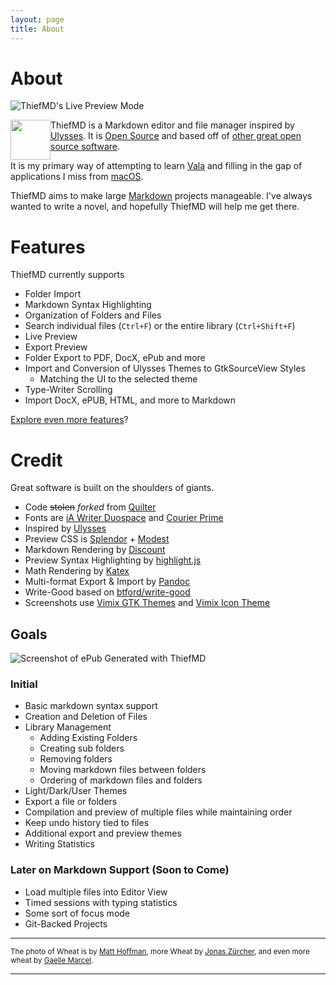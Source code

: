 ```yaml
---
layout: page
title: About
---
```


# About

<div class="responsive-right hoffman"><img src="/images/preview.png" alt="ThiefMD's Live Preview Mode" /></div>

<img src="/images/thiefmd_64.png" style="float: left; height: 64px; width: 64px;" />ThiefMD is a Markdown editor and file manager inspired by [Ulysses](https://ulysses.app). It is [Open Source](https://github.com/kmwallio/ThiefMD) and based off of [other great open source software](#credit).

It is my primary way of attempting to learn [Vala](https://wiki.gnome.org/Projects/Vala) and filling in the gap of applications I miss from [macOS](https://apple.com).

ThiefMD aims to make large [Markdown](https://daringfireball.net/projects/markdown/syntax) projects manageable. I've always wanted to write a novel, and hopefully ThiefMD will help me get there.

# Features

ThiefMD currently supports

* Folder Import
* Markdown Syntax Highlighting
* Organization of Folders and Files
* Search individual files (`Ctrl+F`) or the entire library (`Ctrl+Shift+F`)
* Live Preview
* Export Preview
* Folder Export to PDF, DocX, ePub and more
* Import and Conversion of Ulysses Themes to GtkSourceView Styles
  - Matching the UI to the selected theme
* Type-Writer Scrolling
* Import DocX, ePUB, HTML, and more to Markdown

[Explore even more features](/deets)?

<div class="clear"></div>

# Credit

Great software is built on the shoulders of giants.

* Code <s>stolen</s> *forked* from [Quilter](https://github.com/lainsce/quilter)
* Fonts are [iA Writer Duospace](https://github.com/iaolo/iA-Fonts) and [Courier Prime](https://quoteunquoteapps.com/courierprime)
* Inspired by [Ulysses](https://ulyssesapp.com)
* Preview CSS is [Splendor](http://markdowncss.github.io/splendor) + [Modest](http://markdowncss.github.io/modest)
* Markdown Rendering by [Discount](http://www.pell.portland.or.us/~orc/Code/discount)
* Preview Syntax Highlighting by [highlight.js](https://highlightjs.org)
* Math Rendering by [Katex](https://katex.org)
* Multi-format Export & Import by [Pandoc](https://pandoc.org)
* Write-Good based on [btford/write-good](https://github.com/btford/write-good)
* Screenshots use [Vimix GTK Themes](https://github.com/vinceliuice/vimix-gtk-themes) and [Vimix Icon Theme](https://github.com/vinceliuice/vimix-icon-theme)

## Goals

<div class="responsive-right marcel"><img src="/images/epub-export.png" alt="Screenshot of ePub Generated with ThiefMD" /></div>

### Initial

* Basic markdown syntax support
* Creation and Deletion of Files
* Library Management
    * Adding Existing Folders
    * Creating sub folders
    * Removing folders
    * Moving markdown files between folders
    * Ordering of markdown files and folders
* Light/Dark/User Themes
* Export a file or folders
* Compilation and preview of multiple files while maintaining order
* Keep undo history tied to files
* Additional export and preview themes
* Writing Statistics

### Later on Markdown Support (Soon to Come)

* Load multiple files into Editor View
* Timed sessions with typing statistics
* Some sort of focus mode
* Git-Backed Projects

<div class="clear"></div>

***

<small>The photo of Wheat is by [Matt Hoffman](https://unsplash.com/@__matthoffman__), more Wheat by [Jonas Zürcher](https://unsplash.com/@tsueri), and even more wheat by [Gaelle Marcel](https://unsplash.com/@gaellemarcel).</small>

***
